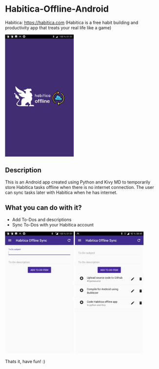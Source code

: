# Habitica-Offline-Android

Habitica: https://habitica.com (Habitica is a free habit building and productivity app that treats your real life like a game)

<img src="https://raw.githubusercontent.com/Aekschen/Habitica-Offline-Android/master/docs/splashscreen.jpg" height="400" alt="Hass">

Description
-----------

This is an Android app created using Python and Kivy MD to temporarily store Habitica tasks offline when there is no internet connection. The user can sync tasks later with Habitica when he has internet.

What you can do with it?
----------------------
* Add To-Dos and descriptions
* Sync To-Dos with your Habitica account

<img src="https://raw.githubusercontent.com/Aekschen/Habitica-Offline-Android/master/docs/add_todos.jpg" height="400" alt="Hass">
<img src="https://raw.githubusercontent.com/Aekschen/Habitica-Offline-Android/master/docs/sync.jpg" height="400" alt="Hass">

Thats it, have fun! :)
